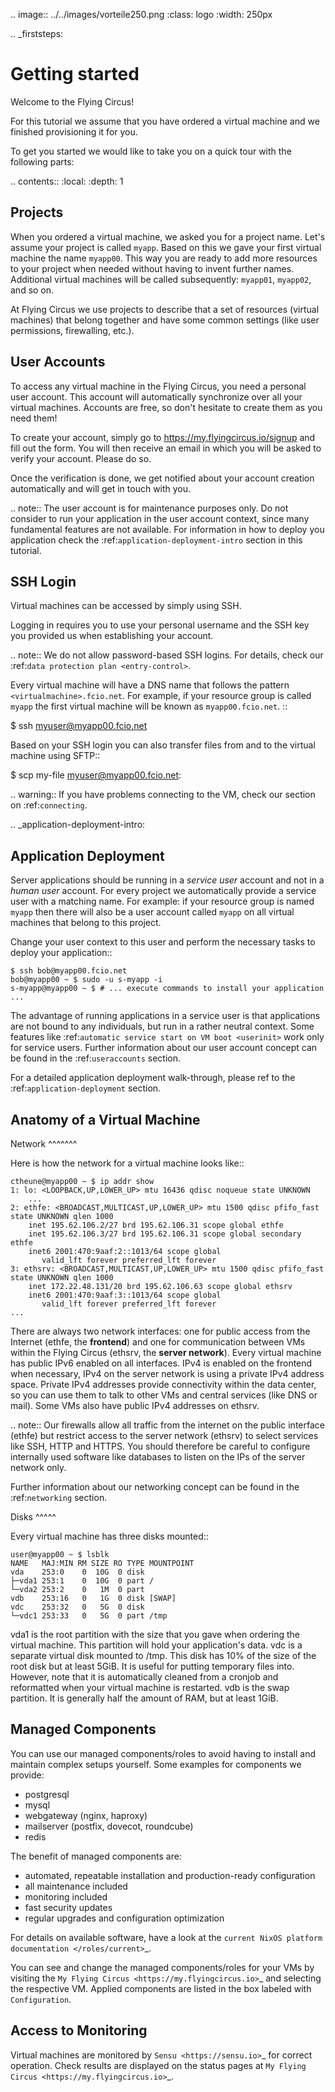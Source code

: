 .. image:: ../../images/vorteile250.png
   :class: logo
   :width: 250px


.. _firststeps:

Getting started
===============

Welcome to the Flying Circus!

For this tutorial we assume that you have ordered a virtual machine and we
finished provisioning it for you.

To get you started we would like to take you on a quick tour with the following
parts:

.. contents::
    :local:
    :depth: 1

Projects
--------

When you ordered a virtual machine, we asked you for a project name. Let's
assume your project is called `myapp`. Based on this we gave your first virtual
machine the name `myapp00`. This way you are ready to add more resources to
your project when needed without having to invent further names. Additional
virtual machines will be called subsequently: `myapp01`, `myapp02`, and so on.

At Flying Circus we use projects to describe that a set of resources (virtual machines) that belong together and have some common settings (like user permissions, firewalling, etc.).


User Accounts
-------------

To access any virtual machine in the Flying Circus, you need a personal user
account. This account will automatically synchronize over all your virtual
machines. Accounts are free, so don't hesitate to create them as you need them!

To create your account, simply go to https://my.flyingcircus.io/signup and fill
out the form. You will then receive an email in which you will be asked to
verify your account. Please do so.

Once the verification is done, we get notified about your account creation
automatically and will get in touch with you.

.. note:: The user account is for maintenance purposes only. Do not consider to
   run your application in the user account context, since many fundamental
   features are not available. For information in how to deploy you application
   check the :ref:`application-deployment-intro` section in this tutorial.

SSH Login
---------

Virtual machines can be accessed by simply using SSH.

Logging in requires you to use your personal username and the SSH key you
provided us when establishing your account.

.. note:: We do not allow password-based SSH logins. For details, check our
    :ref:`data protection plan <entry-control>`.

Every virtual machine will have a DNS name that follows the pattern
`<virtualmachine>.fcio.net`. For example, if your resource
group is called `myapp` the first virtual machine will be known as
`myapp00.fcio.net`. ::

  $ ssh myuser@myapp00.fcio.net

Based on your SSH login you can also transfer files from and to the virtual
machine using SFTP::

  $ scp my-file myuser@myapp00.fcio.net:

.. warning:: If you have problems connecting to the VM, check our section on
    :ref:`connecting`.


.. _application-deployment-intro:

Application Deployment
----------------------

Server applications should be running in a *service user* account and not in a
*human user* account. For every project we automatically
provide a service user with a matching name. For example: if your resource
group is named `myapp` then there will also be a user account called `myapp` on
all virtual machines that belong to this project.

Change your user context to this user and perform the necessary tasks to deploy
your application::

    $ ssh bob@myapp00.fcio.net
    bob@myapp00 ~ $ sudo -u s-myapp -i
    s-myapp@myapp00 ~ $ # ... execute commands to install your application ...

The advantage of running applications in a service user is that applications are
not bound to any individuals, but run in a rather neutral context. Some features
like :ref:`automatic service start on VM boot <userinit>` work only for service
users. Further information about our user account concept can be found in
the :ref:`useraccounts` section.

For a detailed application deployment walk-through, please ref to the
:ref:`application-deployment` section.


Anatomy of a Virtual Machine
----------------------------

Network
^^^^^^^

Here is how the network for a virtual machine looks like::

    ctheune@myapp00 ~ $ ip addr show
    1: lo: <LOOPBACK,UP,LOWER_UP> mtu 16436 qdisc noqueue state UNKNOWN
        ...
    2: ethfe: <BROADCAST,MULTICAST,UP,LOWER_UP> mtu 1500 qdisc pfifo_fast state UNKNOWN qlen 1000
        inet 195.62.106.2/27 brd 195.62.106.31 scope global ethfe
        inet 195.62.106.3/27 brd 195.62.106.31 scope global secondary ethfe
        inet6 2001:470:9aaf:2::1013/64 scope global
           valid_lft forever preferred_lft forever
    3: ethsrv: <BROADCAST,MULTICAST,UP,LOWER_UP> mtu 1500 qdisc pfifo_fast state UNKNOWN qlen 1000
        inet 172.22.48.131/20 brd 195.62.106.63 scope global ethsrv
        inet6 2001:470:9aaf:3::1013/64 scope global
           valid_lft forever preferred_lft forever
    ...

There are always two network interfaces: one for public access from the Internet
(ethfe, the **frontend**) and one for communication between VMs within the
Flying Circus (ethsrv, the **server network**). Every virtual machine has public
IPv6 enabled on all interfaces. IPv4 is enabled on the frontend when necessary,
IPv4 on the server network is using a private IPv4 address space. Private IPv4
addresses provide connectivity within the data center, so you can use them to
talk to other VMs and central services (like DNS or mail). Some VMs also have
public IPv4 addresses on ethsrv.

.. note:: Our firewalls allow all traffic from the internet on the public
    interface (ethfe) but restrict access to the server network (ethsrv) to
    select services like SSH, HTTP and HTTPS. You should therefore be careful
    to configure internally used software like databases to listen on the IPs
    of the server network only.

Further information about our networking concept can be found in the
:ref:`networking` section.


Disks
^^^^^

Every virtual machine has three disks mounted::

    user@myapp00 ~ $ lsblk
    NAME   MAJ:MIN RM SIZE RO TYPE MOUNTPOINT
    vda    253:0    0  10G  0 disk
    ├─vda1 253:1    0  10G  0 part /
    └─vda2 253:2    0   1M  0 part
    vdb    253:16   0   1G  0 disk [SWAP]
    vdc    253:32   0   5G  0 disk
    └─vdc1 253:33   0   5G  0 part /tmp


vda1
    is the root partition with the size that you gave when ordering the virtual
    machine. This partition will hold your application's data.
vdc
    is a separate virtual disk mounted to /tmp. This disk has 10% of the size
    of the root disk but at least 5GiB. It is useful for putting temporary
    files into. However, note that it is automatically cleaned from a cronjob
    and reformatted when your virtual machine is restarted.
vdb
    is the swap partition. It is generally half the amount of RAM, but at
    least 1GiB.


Managed Components
------------------

You can use our managed components/roles to avoid having to install and maintain
complex setups yourself. Some examples for components we provide:

* postgresql
* mysql
* webgateway (nginx, haproxy)
* mailserver (postfix, dovecot, roundcube)
* redis

The benefit of managed components are:

* automated, repeatable installation and production-ready configuration
* all maintenance included
* monitoring included
* fast security updates
* regular upgrades and configuration optimization

For details on available software, have a look at
the `current NixOS platform documentation </roles/current>`_.

You can see and change the managed components/roles for your VMs by visiting the
`My Flying Circus <https://my.flyingcircus.io>`_ and selecting
the respective VM. Applied components are listed in the box labeled with
`Configuration`.


Access to Monitoring
--------------------

Virtual machines are monitored by `Sensu <https://sensu.io>`_ for correct operation.
Check results are displayed on the status pages at `My Flying Circus <https://my.flyingcircus.io>`_.
